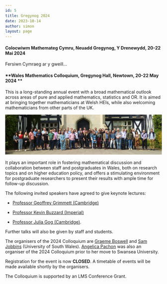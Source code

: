 ```yaml
---
id: 5
title: Gregynog 2024
date: 2023-10-14
author: simon
layout: page
---
```


#### **Colocwiwm Mathemateg Cymru, Neuadd Gregynog, Y Drenewydd, 20-22 Mai 2024** 

Fersiwn Cymraeg ar y gweill...





#### **Wales Mathematics Colloquium, Gregynog Hall, Newtown, 20-22 May 2024 **

This is a long-standing annual event with a broad mathematical outlook across areas of pure and applied mathematics, statistics and OR. It is aimed at bringing together mathematicians at Welsh HEIs, while also welcoming mathematicians from other parts of the UK.

<img style="float: center;" src=" Gregynog_WMC_2023_group.jpg" width="800pt" alt="Group photo of 2023 Participants" />

It plays an important role in fostering mathematical discussion and collaboration between staff and postgraduates in Wales, both on research topics and on higher education policy, and offers a stimulating environment for postgraduate researchers to present their results with ample time for follow-up discussion.

The following invited speakers have agreed to give keynote lectures:
- [Professor Geoffrey Grimmett (Cambridge)](https://www.dpmms.cam.ac.uk/person/grg1000)<BR>


- [Professor Kevin Buzzard (Imperial)](https://www.imperial.ac.uk/people/k.buzzard)<BR>

     
- [Professor Julia Gog (Cambridge)](http://www.damtp.cam.ac.uk/person/jrg20).<BR>
     <!-- *Titles: An introduction to Thompson’s groups and their generalisations.<BR>*
              *On automorphism groups of Cantor Algebras*-->



Further talks will also be given by staff and students.

The organisers of the 2024 Colloquium are [Graeme Boswell](https://pure.southwales.ac.uk/en/persons/graeme-boswell) and [Sam Jobbins](https://pure.southwales.ac.uk/en/persons/sam-jobbins) (University of South Wales). [Angelica Pachon](https://www.swansea.ac.uk/staff/a.y.pachon/) was also an organiser of the 2024 Colloquium prior to her move to Swansea University.

Registration for the event is now **CLOSED**. A timetable of events will be made available shortly by the organisers.

The Colloquium is supported by an LMS Conference Grant.






